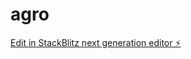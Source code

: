 # agro

[Edit in StackBlitz next generation editor ⚡️](https://stackblitz.com/~/github.com/Njibamum/agro)